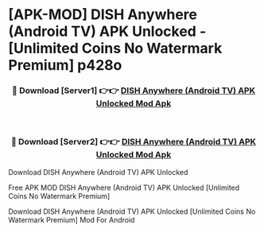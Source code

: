 # [APK-MOD] DISH Anywhere (Android TV) APK Unlocked - [Unlimited Coins No Watermark Premium] p428o



<div align="center">
<h3>🔴 Download [Server1] 👉👉 <a href="https://momento.my/?title=DISH_Anywhere_(Android_TV)_APK_Unlocked">DISH Anywhere (Android TV) APK Unlocked Mod Apk</a></h3><br>

<h3>🔴 Download [Server2] 👉👉 <a href="https://momento.my/?title=DISH_Anywhere_(Android_TV)_APK_Unlocked">DISH Anywhere (Android TV) APK Unlocked Mod Apk</a></h3>
</div>



Download DISH Anywhere (Android TV) APK Unlocked 

Free APK MOD DISH Anywhere (Android TV) APK Unlocked [Unlimited Coins No Watermark Premium]

Download DISH Anywhere (Android TV) APK Unlocked [Unlimited Coins No Watermark Premium] Mod For Android
